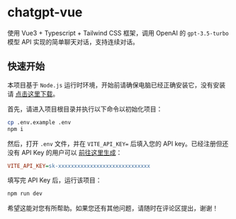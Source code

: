 # chatgpt-vue

使用 Vue3 + Typescript + Tailwind CSS 框架，调用 OpenAI 的 `gpt-3.5-turbo` 模型 API 实现的简单聊天对话，支持连续对话。

## 快速开始

本项目基于 `Node.js` 运行时环境，开始前请确保电脑已经正确安装它，没有安装请 [点击这里下载](https://nodejs.org/zh-cn/)。

首先，请进入项目根目录并执行以下命令以初始化项目：

```bash
cp .env.example .env
npm i
```

然后，打开 `.env` 文件，并在 `VITE_API_KEY=` 后填入您的 API key。已经注册但还没有 API Key 的用户可以 [前往这里生成](https://platform.openai.com/account/api-keys)：

```ini
VITE_API_KEY=sk-xxxxxxxxxxxxxxxxxxxxxxxxxxxxx
```

填写完 API Key 后，运行该项目：

```bash
npm run dev
```

希望这能对您有所帮助。如果您还有其他问题，请随时在评论区提出，谢谢！
